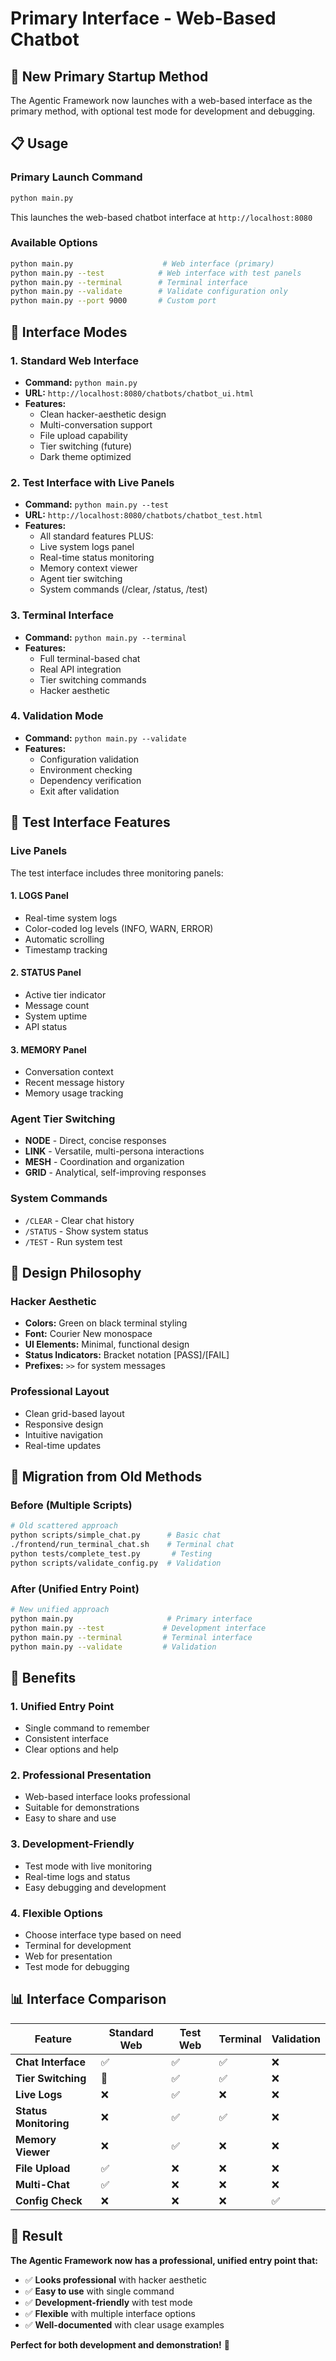 # Primary Interface - Web-Based Chatbot

## 🚀 **New Primary Startup Method**

The Agentic Framework now launches with a web-based interface as the primary method, with optional test mode for development and debugging.

## 📋 **Usage**

### **Primary Launch Command**
```bash
python main.py
```
This launches the web-based chatbot interface at `http://localhost:8080`

### **Available Options**
```bash
python main.py                    # Web interface (primary)
python main.py --test            # Web interface with test panels  
python main.py --terminal        # Terminal interface
python main.py --validate        # Validate configuration only
python main.py --port 9000       # Custom port
```

## 🎨 **Interface Modes**

### **1. Standard Web Interface**
- **Command:** `python main.py`
- **URL:** `http://localhost:8080/chatbots/chatbot_ui.html`
- **Features:**
  - Clean hacker-aesthetic design
  - Multi-conversation support
  - File upload capability
  - Tier switching (future)
  - Dark theme optimized

### **2. Test Interface with Live Panels**
- **Command:** `python main.py --test`
- **URL:** `http://localhost:8080/chatbots/chatbot_test.html`
- **Features:**
  - All standard features PLUS:
  - Live system logs panel
  - Real-time status monitoring
  - Memory context viewer
  - Agent tier switching
  - System commands (/clear, /status, /test)

### **3. Terminal Interface**
- **Command:** `python main.py --terminal`
- **Features:**
  - Full terminal-based chat
  - Real API integration
  - Tier switching commands
  - Hacker aesthetic

### **4. Validation Mode**
- **Command:** `python main.py --validate`
- **Features:**
  - Configuration validation
  - Environment checking
  - Dependency verification
  - Exit after validation

## 🔧 **Test Interface Features**

### **Live Panels**
The test interface includes three monitoring panels:

#### **1. LOGS Panel**
- Real-time system logs
- Color-coded log levels (INFO, WARN, ERROR)
- Automatic scrolling
- Timestamp tracking

#### **2. STATUS Panel**
- Active tier indicator
- Message count
- System uptime
- API status

#### **3. MEMORY Panel**
- Conversation context
- Recent message history
- Memory usage tracking

### **Agent Tier Switching**
- **NODE** - Direct, concise responses
- **LINK** - Versatile, multi-persona interactions
- **MESH** - Coordination and organization
- **GRID** - Analytical, self-improving responses

### **System Commands**
- `/CLEAR` - Clear chat history
- `/STATUS` - Show system status
- `/TEST` - Run system test

## 🎯 **Design Philosophy**

### **Hacker Aesthetic**
- **Colors:** Green on black terminal styling
- **Font:** Courier New monospace
- **UI Elements:** Minimal, functional design
- **Status Indicators:** Bracket notation [PASS]/[FAIL]
- **Prefixes:** `>>` for system messages

### **Professional Layout**
- Clean grid-based layout
- Responsive design
- Intuitive navigation
- Real-time updates

## 🔄 **Migration from Old Methods**

### **Before (Multiple Scripts)**
```bash
# Old scattered approach
python scripts/simple_chat.py      # Basic chat
./frontend/run_terminal_chat.sh    # Terminal chat
python tests/complete_test.py       # Testing
python scripts/validate_config.py  # Validation
```

### **After (Unified Entry Point)**
```bash
# New unified approach
python main.py                     # Primary interface
python main.py --test             # Development interface
python main.py --terminal         # Terminal interface  
python main.py --validate         # Validation
```

## 🚀 **Benefits**

### **1. Unified Entry Point**
- Single command to remember
- Consistent interface
- Clear options and help

### **2. Professional Presentation**
- Web-based interface looks professional
- Suitable for demonstrations
- Easy to share and use

### **3. Development-Friendly**
- Test mode with live monitoring
- Real-time logs and status
- Easy debugging and development

### **4. Flexible Options**
- Choose interface type based on need
- Terminal for development
- Web for presentation
- Test mode for debugging

## 📊 **Interface Comparison**

| Feature | Standard Web | Test Web | Terminal | Validation |
|---------|-------------|----------|----------|------------|
| **Chat Interface** | ✅ | ✅ | ✅ | ❌ |
| **Tier Switching** | 🔄 | ✅ | ✅ | ❌ |
| **Live Logs** | ❌ | ✅ | ❌ | ❌ |
| **Status Monitoring** | ❌ | ✅ | ✅ | ❌ |
| **Memory Viewer** | ❌ | ✅ | ❌ | ❌ |
| **File Upload** | ✅ | ❌ | ❌ | ❌ |
| **Multi-Chat** | ✅ | ❌ | ❌ | ❌ |
| **Config Check** | ❌ | ❌ | ❌ | ✅ |

## 🎉 **Result**

**The Agentic Framework now has a professional, unified entry point that:**
- ✅ **Looks professional** with hacker aesthetic
- ✅ **Easy to use** with single command
- ✅ **Development-friendly** with test mode
- ✅ **Flexible** with multiple interface options
- ✅ **Well-documented** with clear usage examples

**Perfect for both development and demonstration!** 🚀
